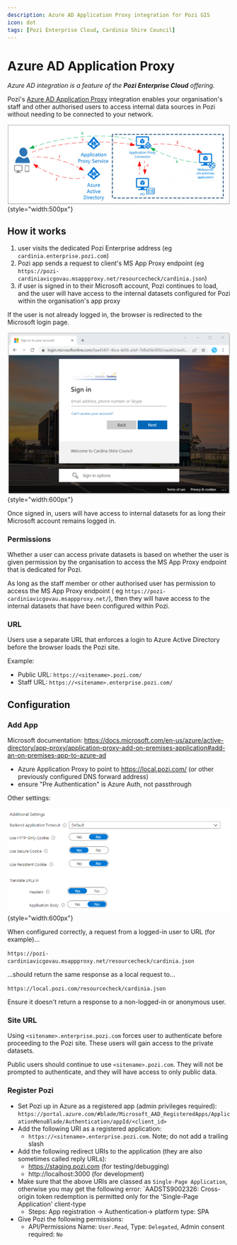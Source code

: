 ```yaml
---
description: Azure AD Application Proxy integration for Pozi GIS
icon: dot
tags: [Pozi Enterprise Cloud, Cardinia Shire Council]
---
```


# Azure AD Application Proxy

*Azure AD integration is a feature of the **Pozi Enterprise Cloud** offering.*

Pozi's [Azure AD Application Proxy](https://azure.microsoft.com/en-au/services/active-directory/) integration enables your organisation's staff and other authorised users to access internal data sources in Pozi without needing to be connected to your network.

![](/dev-guide/img/azure-app-proxy-overview.png){style="width:500px"}

## How it works

1. user visits the dedicated Pozi Enterprise address (eg `cardinia.enterprise.pozi.com`)
2. Pozi app sends a request to client's MS App Proxy endpoint (eg `https://pozi-cardiniavicgovau.msappproxy.net/resourcecheck/cardinia.json`)
3. if user is signed in to their Microsoft account, Pozi continues to load, and the user will have access to the internal datasets configured for Pozi within the organisation's app proxy

If the user is not already logged in, the browser is redirected to the Microsoft login page.

![](./img/azure-ad-login.png){style="width:600px"}

Once signed in, users will have access to internal datasets for as long their Microsoft account remains logged in.

### Permissions

Whether a user can access private datasets is based on whether the user is given permission by the organisation to access the MS App Proxy endpoint that is dedicated for Pozi.

As long as the staff member or other authorised user has permission to access the MS App Proxy endpoint ( eg `https://pozi-cardiniavicgovau.msappproxy.net/`), then they will have access to the internal datasets that have been configured within Pozi.

### URL

Users use a separate URL that enforces a login to Azure Active Directory before the browser loads the Pozi site.

Example:

* Public URL: `https://<sitename>.pozi.com/`
* Staff URL: `https://<sitename>.enterprise.pozi.com/`

## Configuration

### Add App

Microsoft documentation: https://docs.microsoft.com/en-us/azure/active-directory/app-proxy/application-proxy-add-on-premises-application#add-an-on-premises-app-to-azure-ad

* Azure Application Proxy to point to https://local.pozi.com/ (or other previously configured DNS forward address)
* ensure "Pre Authentication" is Azure Auth, not passthrough

Other settings:

![](/dev-guide/img/azure-settings.png){style="width:600px"}

When configured correctly, a request from a logged-in user to URL (for example)...

`https://pozi-cardiniavicgovau.msappproxy.net/resourcecheck/cardinia.json`

...should return the same response as a local request to...

`https://local.pozi.com/resourcecheck/cardinia.json`

Ensure it doesn't return a response to a non-logged-in or anonymous user.

### Site URL

Using `<sitename>.enterprise.pozi.com` forces user to authenticate before proceeding to the Pozi site. These users will gain access to the private datasets.

Public users should continue to use `<sitename>.pozi.com`. They will not be prompted to authenticate, and they will have access to only public data.

### Register Pozi

* Set Pozi up in Azure as a registered app (admin privileges required): `https://portal.azure.com/#blade/Microsoft_AAD_RegisteredApps/ApplicationMenuBlade/Authentication/appId/<client_id>`
* Add the following URI as a registered application:
  * `https://<sitename>.enterprise.pozi.com`. Note; do not add a trailing slash
* Add the following redirect URIs to the application (they are also sometimes called reply URLs):
  * https://staging.pozi.com (for testing/debugging)
  * http://localhost:3000 (for development)
* Make sure that the above URIs are classed as `Single-Page Application`, otherwise you may get the following error: `AADSTS9002326: Cross-origin token redemption is permitted only for the 'Single-Page Application' client-type
   - Steps: App registration -> Authentication-> platform type: SPA
* Give Pozi the following permissions:
  - API/Permissions Name: `User.Read`, Type: `Delegated`, Admin consent required: `No`
